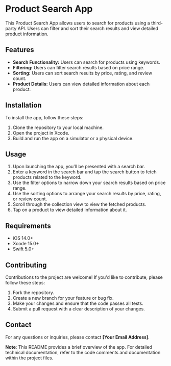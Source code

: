# Product Search App

This Product Search App allows users to search for products using a third-party API. Users can filter and sort their search results and view detailed product information.

## Features

- **Search Functionality:** Users can search for products using keywords.
- **Filtering:** Users can filter search results based on price range.
- **Sorting:** Users can sort search results by price, rating, and review count.
- **Product Details:** Users can view detailed information about each product.

## Installation

To install the app, follow these steps:

1. Clone the repository to your local machine.
2. Open the project in Xcode.
3. Build and run the app on a simulator or a physical device.

## Usage

1. Upon launching the app, you'll be presented with a search bar.
2. Enter a keyword in the search bar and tap the search button to fetch products related to the keyword.
3. Use the filter options to narrow down your search results based on price range.
4. Use the sorting options to arrange your search results by price, rating, or review count.
5. Scroll through the collection view to view the fetched products.
6. Tap on a product to view detailed information about it.

## Requirements

- iOS 14.0+
- Xcode 15.0+
- Swift 5.0+

## Contributing

Contributions to the project are welcome! If you'd like to contribute, please follow these steps:

1. Fork the repository.
2. Create a new branch for your feature or bug fix.
3. Make your changes and ensure that the code passes all tests.
4. Submit a pull request with a clear description of your changes.

## Contact

For any questions or inquiries, please contact **[Your Email Address]**.

**Note**: This README provides a brief overview of the app. For detailed technical documentation, refer to the code comments and documentation within the project files.
